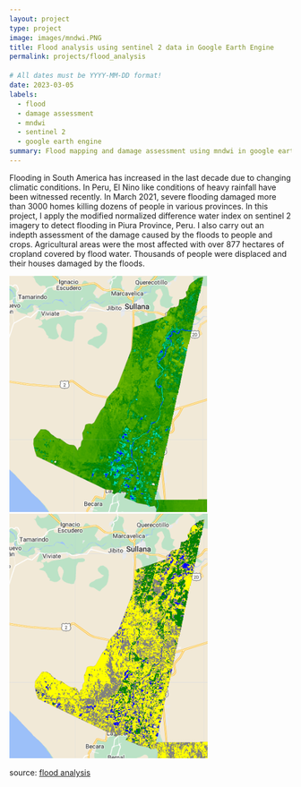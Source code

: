 ```yaml
---
layout: project
type: project
image: images/mndwi.PNG
title: Flood analysis using sentinel 2 data in Google Earth Engine
permalink: projects/flood_analysis

# All dates must be YYYY-MM-DD format!
date: 2023-03-05
labels:
  - flood
  - damage assessment
  - mndwi
  - sentinel 2
  - google earth engine
summary: Flood mapping and damage assessment using mndwi in google earth engine
---
```


 Flooding in South America has increased in the last decade due to changing climatic conditions. In Peru, El Nino like conditions of heavy rainfall have been witnessed recently. In March 2021, severe flooding damaged more than 3000 homes killing dozens of people in various provinces. In this project, I apply the modified normalized difference water index on sentinel 2 imagery to detect flooding in Piura Province, Peru. I also carry out an indepth assessment of the damage caused by the floods to people and crops. 
 Agricultural areas were the most affected with over 877 hectares of cropland covered by flood water. Thousands of people were displaced and their houses damaged by the floods.


<img class="ui image" src="../images/flood.PNG"></div>   <img class="ui image" src="../images/classified.PNG"></div>




source: <a href="https://github.com/japhethkimeu/flood_analysis"><i class="large github icon"></i>flood analysis</a>



